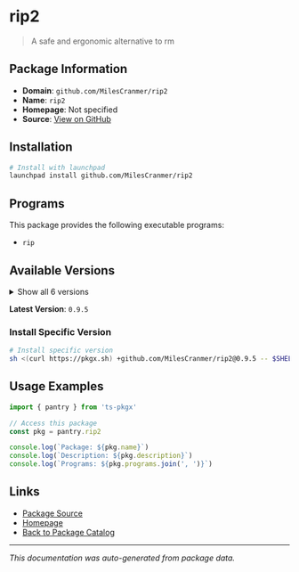 # rip2

>  A safe and ergonomic alternative to rm

## Package Information

- **Domain**: `github.com/MilesCranmer/rip2`
- **Name**: `rip2`
- **Homepage**: Not specified
- **Source**: [View on GitHub](https://github.com/pkgxdev/pantry/tree/main/projects/github.com/MilesCranmer/rip2/package.yml)

## Installation

```bash
# Install with launchpad
launchpad install github.com/MilesCranmer/rip2
```

## Programs

This package provides the following executable programs:

- `rip`

## Available Versions

<details>
<summary>Show all 6 versions</summary>

- `0.9.5`, `0.9.4`, `0.9.3`, `0.9.2`, `0.9.1`
- `0.9.0`

</details>

**Latest Version**: `0.9.5`

### Install Specific Version

```bash
# Install specific version
sh <(curl https://pkgx.sh) +github.com/MilesCranmer/rip2@0.9.5 -- $SHELL -i
```

## Usage Examples

```typescript
import { pantry } from 'ts-pkgx'

// Access this package
const pkg = pantry.rip2

console.log(`Package: ${pkg.name}`)
console.log(`Description: ${pkg.description}`)
console.log(`Programs: ${pkg.programs.join(', ')}`)
```

## Links

- [Package Source](https://github.com/pkgxdev/pantry/tree/main/projects/github.com/MilesCranmer/rip2/package.yml)
- [Homepage](#)
- [Back to Package Catalog](../../../package-catalog.md)

---

*This documentation was auto-generated from package data.*
